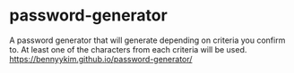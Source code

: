 # password-generator
A password generator that will generate depending on criteria you confirm to.
At least one of the characters from each criteria will be used.
https://bennyykim.github.io/password-generator/